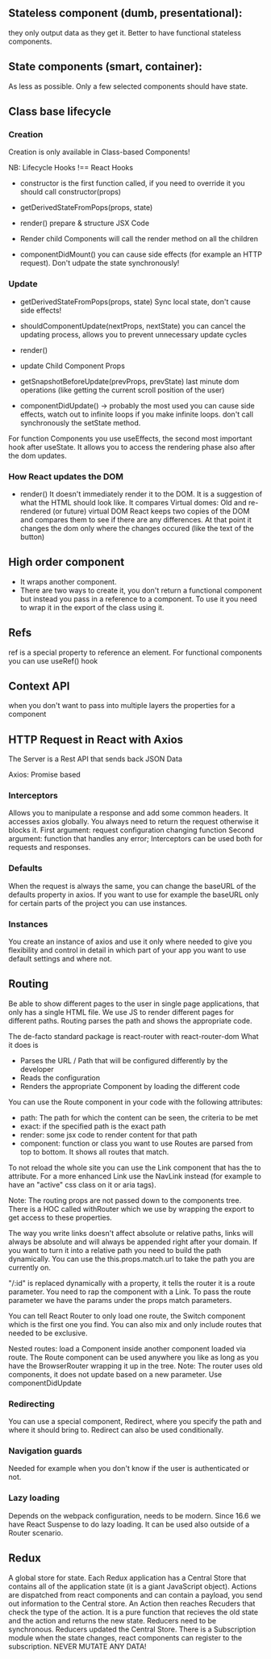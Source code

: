 ## Stateless component (dumb, presentational):
they only output data as they get it. Better to have functional stateless components.
## State components (smart, container):
As less as possible. Only a few selected components should have state. 

## Class base lifecycle

### Creation 
Creation is only available in Class-based Components!

NB: Lifecycle Hooks !== React Hooks

- constructor 
is the first function called, if you need to override it you should call constructor(props)

- getDerivedStateFromPops(props, state)

- render()
prepare & structure JSX Code

- Render child Components 
will call the render method on all the children

- componentDidMount()
you can cause side effects (for example an HTTP request). Don't udpate the state synchronously!

### Update
- getDerivedStateFromPops(props, state)
Sync local state, don't cause side effects!

- shouldComponentUpdate(nextProps, nextState)
you can cancel the updating process, allows you to prevent unnecessary update cycles

- render()

- update Child Component Props

- getSnapshotBeforeUpdate(prevProps, prevState)
last minute dom operations (like getting the current scroll position of the user)

- componentDidUpdate() -> probably the most used
you can cause side effects, watch out to infinite loops if you make infinite loops. don't call synchronously the setState method.

For function Components you use useEffects, the second most important hook after useState. It allows you to access the rendering phase also after the dom updates.

### How React updates the DOM
- render()
It doesn't immediately render it to the DOM. It is a suggestion of what the HTML should look like.
It compares Virtual domes: Old and re-rendered (or future) virtual DOM
React keeps two copies of the DOM and compares them to see if there are any differences. At that
point it changes the dom only where the changes occured (like the text of the button)

## High order component
- It wraps another component.
- There are two ways to create it, you don't return a functional component but instead you pass
in a reference to a component. To use it you need to wrap it in the export of the class using it.

## Refs
ref is a special property to reference an element. For functional components you can use useRef() hook

## Context API
when you don't want to pass into multiple layers the properties for a component

## HTTP Request in React with Axios
The Server is a Rest API that sends back JSON Data

Axios: Promise based 

### Interceptors
Allows you to manipulate a response and add some common headers. It accesses axios globally.
You always need to return the request otherwise it blocks it.
First argument: request configuration changing function
Second argument: function that handles any error;
Interceptors can be used both for requests and responses.

### Defaults
When the request is always the same, you can change the baseURL of the defaults property in axios.
If you want to use for example the baseURL only for certain parts of the project you can use instances.

### Instances
You create an instance of axios and use it only where needed to give you flexibility and control in detail in which part of your app you want to use default settings and where not.

## Routing
Be able to show different pages to the user in single page applications, that only has a single HTML file. We use JS to render different pages for different paths.
Routing parses the path and shows the appropriate code.

The de-facto standard package is react-router with react-router-dom
What it does is
- Parses the URL / Path that will be configured differently by the developer
- Reads the configuration
- Renders the appropriate Component by loading the different code

You can use the Route component in your code with the following attributes:
- path: The path for which the content can be seen, the criteria to be met
- exact: if the specified path is the exact path
- render: some jsx code to render content for that path
- component: function or class you want to use
Routes are parsed from top to bottom. It shows all routes that match.

To not reload the whole site you can use the Link component that has the to attribute. For a more enhanced Link use the NavLink instead (for example to have an "active" css class on it or aria tags).

Note: The routing props are not passed down to the components tree.
There is a HOC called withRouter which we use by wrapping the export to get access to these properties.

The way you write links doesn't affect absolute or relative paths, links will always be absolute and will always be appended right after your domain.
If you want to turn it into a relative path you need to build the path dynamically. You can use the this.props.match.url to take the path you are currently on.

"/:id" is replaced dynamically with a property, it tells the router it is a route parameter. You need to rap the component with a Link. 
To pass the route parameter we have the params under the props match parameters.

You can tell React Router to only load one route, the Switch component which is the first one you find.
You can also mix and only include routes that needed to be exclusive.

Nested routes: load a Component inside another component loaded via route. 
The Route component can be used anywhere you like as long as you have the BrowserRouter wrapping it up in the tree.
Note: The router uses old components, it does not update based on a new parameter. Use componentDidUpdate

### Redirecting
You can use a special component, Redirect, where you specify the path and where it should bring to.
Redirect can also be used conditionally.

### Navigation guards
Needed for example when you don't know if the user is authenticated or not.

### Lazy loading
Depends on the webpack configuration, needs to be modern.
Since 16.6 we have React Suspense to do lazy loading. It can be used also outside of a Router scenario.

## Redux
A global store for state.
Each Redux application has a Central Store that contains all of the application state (it is a giant JavaScript object).
Actions are dispatched from react components and can contain a payload, you send out information to the Central store.
An Action then reaches Recuders that check the type of the action. It is a pure function that recieves the old state and the action and returns
the new state. Reducers need to be synchronous. Reducers updated the Central Store.
There is a Subscription module when the state changes, react components can register to the subscription.
NEVER MUTATE ANY DATA!